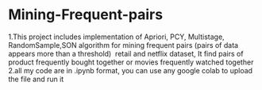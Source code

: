 # Mining-Frequent-pairs
1.This project includes implementation of Apriori, PCY, Multistage, RandomSample,SON algorithm for mining frequent pairs (pairs of data appears more than a threshold)    &nbsp;retail and netflix dataset, It find pairs of product frequently bought together or movies frequently watched together<br>
2.all my code are in .ipynb format, you can use any google colab to upload the file and run it<br>
  
